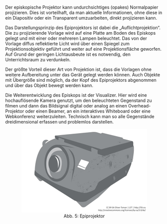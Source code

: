 Der episkopische Projektor kann undurchsichtiges (opakes) Normalpapier projizieren. Dies ist vorteilhaft, da man aktuelle Informationen, ohne diese in ein Diapositiv oder ein Transparent umzuarbeiten, direkt projizieren kann.

Das Darstellungsprinzip des Epiprojektors ist dabei die „Auflichtprojektion“. Die zu projizierende Vorlage wird auf eine Platte am Boden des Episkops gelegt und mit einer oder mehreren Lampen beleuchtet. Das von der Vorlage diffus reflektierte Licht wird über einen Spiegel zum Projektionsobjektiv geführt und weiter auf eine Projektionsfläche geworfen. Auf Grund der geringen Lichtausbeute ist es notwendig, den Unterrichtsraum zu verdunkeln.

Der größte Vorteil dieser Art von Projektion ist, dass die Vorlagen ohne weitere Aufbereitung unter das Gerät gelegt werden können. Auch Objekte mit Übergröße sind möglich, da der Kopf des Epiprojektors abgenommen und über das Objekt bewegt werden kann.

Die Weiterentwicklung des Episkops ist der Visualizer. Hier wird eine hochauflösende Kamera genutzt, um den beleuchteten Gegenstand zu filmen und dann das Bildsignal digital oder analog an einen Overhead-Projektor oder einen Beamer, an ein interaktives Whiteboard oder eine Webkonferenz weiterzuleiten. Technisch kann man so alle Gegenstände dreidimensional erfassen und problemlos darstellen.

<center><figure>
  <img src="img/5_Epiprojektor.jpg" alt="Abb. 5: Epiprojektor">
  <figcaption>Abb. 5: Epiprojektor</figcaption>
</figure></center>

